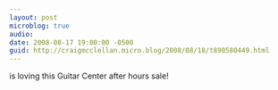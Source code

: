 ```yaml
---
layout: post
microblog: true
audio: 
date: 2008-08-17 19:00:00 -0500
guid: http://craigmcclellan.micro.blog/2008/08/18/t890580449.html
---
```

is loving this Guitar Center after hours sale!
